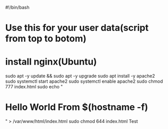 #!/bin/bash
# Use this for your user data(script from top to botom)
# install nginx(Ubuntu)
sudo apt -y update && sudo apt -y upgrade
sudo apt install -y apache2
sudo systemctl start apache2
sudo systemctl enable apache2
sudo chmod 777 index.html
sudo echo "<h1>Hello World From $(hostname -f)</h1>" > /var/www/html/index.html
sudo chmod 644 index.html
Test